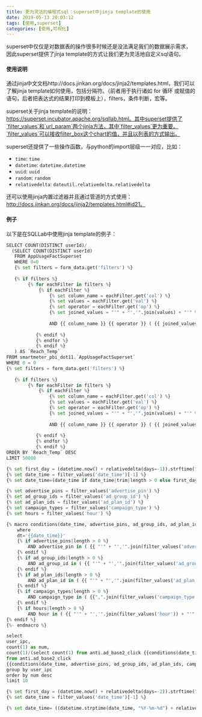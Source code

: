 ```yaml
---
title: 更为灵活的编程式sql：superset中jinja template的使用
date: 2019-05-13 20:03:12
tags: [使用,superset]
categories: [使用,可视化]
---
```


superset中仅仅是对数据表的操作很多时候还是没法满足我们的数据展示需求，因此superset提供了jinja template的方式让我们更为灵活地自定义sql语句。

#### 使用说明

通过jinja中文文档http://docs.jinkan.org/docs/jinja2/templates.html，我们可以了解jinja template如何使用，包括分隔符。（前者用于执行诸如 for 循环 或赋值的语句，后者把表达式的结果打印到模板上），filters，条件判断，宏等。

superset关于jinja template的说明：https://superset.incubator.apache.org/sqllab.html。其中superset提供了`filter_values`和`url_param`两个jinja方法，其中`filter_values`更为重要。`filter_values`可以接收filter_box这个chart的值，并且以列表的方式输出。

superset还提供了一些操作函数，与python的import层级一一对应，比如：

- `time`: `time`
- `datetime`: `datetime.datetime`
- `uuid`: `uuid`
- `random`: `random`
- `relativedelta`: `dateutil.relativedelta.relativedelta`

还可以使用jinja内置过滤器并且通过管道的方式使用：http://docs.jinkan.org/docs/jinja2/templates.html#id21。

<!--more-->

#### 例子

以下是在SQLLab中使用jinja template的例子：

```python
SELECT COUNT(DISTINCT userId)/
  (SELECT COUNT(DISTINCT userId)
   FROM AppUsageFactSuperset
   WHERE 0=0
   {% set filters = form_data.get('filters') %}
   
   {% if filters %}
		{% for eachFilter in filters %}
			{% if eachFilter %}
				{% set column_name = eachFilter.get('col') %}
				{% set values = eachFilter.get('val') %}
				{% set operator = eachFilter.get('op') %}
				{% set joined_values = "'" + "','".join(values) + "'" %}
				
				AND {{ column_name }} {{ operator }} ( {{ joined_values }} )
			
		   {% endif %}
		   {% endfor %}
		   {% endif %}
   ) AS `Reach_Temp`
FROM smartmeter_pbi_dot11.`AppUsageFactSuperset`
WHERE 0 = 0
{% set filters = form_data.get('filters') %}
   
   {% if filters %}
		{% for eachFilter in filters %}
			{% if eachFilter %}
				{% set column_name = eachFilter.get('col') %}
				{% set values = eachFilter.get('val') %}
				{% set operator = eachFilter.get('op') %}
				{% set joined_values = "'" + "','".join(values) + "'" %}
				
				AND {{ column_name }} {{ operator }} ( {{ joined_values }} ) 
			
		   {% endif %}
		   {% endfor %}
		   {% endif %}
ORDER BY `Reach_Temp` DESC
LIMIT 50000
```





```python
{% set first_day = (datetime.now() + relativedelta(days=-1)).strftime("%Y-%m-%d") %}
{% set date_time = filter_values('date_time')[-1] %}
{% set date_time=(date_time if date_time|trim|length > 0 else first_day) %}

{% set advertise_pins = filter_values('advertise_pin') %}
{% set ad_group_ids = filter_values('ad_group_id') %}
{% set ad_plan_ids = filter_values('ad_plan_id') %}
{% set campaign_types = filter_values('campaign_type') %}
{% set hours = filter_values('hour') %}

{% macro conditions(date_time, advertise_pins, ad_group_ids, ad_plan_ids, campaign_types, hours) -%}
    where
    dt='{{date_time}}' 
    {% if advertise_pins|length > 0 %}
        AND advertise_pin in ( {{ "'" + "','".join(filter_values('advertise_pin')) + "'" }} )
    {% endif %}
    {% if ad_group_ids|length > 0 %}
        AND ad_group_id in ( {{ "'" + "','".join(filter_values('ad_group_id')) + "'" }} )
    {% endif %}
    {% if ad_plan_ids|length > 0 %}
        AND ad_plan_id in ( {{ "'" + "','".join(filter_values('ad_plan_id')) + "'" }} )
    {% endif %}
    {% if campaign_types|length > 0 %}
        AND campaign_type in ( {{",".join(filter_values('campaign_type'))}} )
    {% endif %}
    {% if hours|length > 0 %}
        AND hour in ( {{ "'" + "','".join(filter_values('hour')) + "'" }} )
{% endif %}
{%- endmacro %}

select
user_ipc,
count(1) as num,
count(1)/(select count(1) from anti.ad_base2_click {{conditions(date_time, advertise_pins, ad_group_ids, ad_plan_ids, campaign_types, hours)}} ) as ratio
from anti.ad_base2_click
{{conditions(date_time, advertise_pins, ad_group_ids, ad_plan_ids, campaign_types, hours)}}
group by user_ipc
order by num desc
limit 10
```

```python
{% set first_day = (datetime.now() + relativedelta(days=-2)).strftime("%Y-%m-%d") %}
{% set date_time = filter_values('date_time')[-1] %}

{% set date_time= ((datetime.strptime(date_time, "%Y-%m-%d") + relativedelta(days=-1)).strftime("%Y-%m-%d")  if date_time|trim|length > 0 else first_day) %}
```

